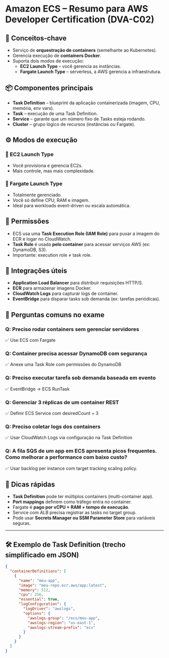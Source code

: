 # Amazon ECS – Resumo para AWS Developer Certification (DVA-C02)

## 🧠 Conceitos-chave
- Serviço de **orquestração de containers** (semelhante ao Kubernetes).
- Gerencia execução de **containers Docker**.
- Suporta dois modos de execução:
  - **EC2 Launch Type** – você gerencia as instâncias.
  - **Fargate Launch Type** – serverless, a AWS gerencia a infraestrutura.

## 📦 Componentes principais
- **Task Definition** – blueprint da aplicação containerizada (imagem, CPU, memória, env vars).
- **Task** – execução de uma Task Definition.
- **Service** – garante que um número fixo de Tasks esteja rodando.
- **Cluster** – grupo lógico de recursos (instâncias ou Fargate).

## ⚙️ Modos de execução
### 🔸 EC2 Launch Type
- Você provisiona e gerencia EC2s.
- Mais controle, mas mais complexidade.

### 🔹 Fargate Launch Type
- Totalmente gerenciado.
- Você só define CPU, RAM e imagem.
- Ideal para workloads event-driven ou escala automática.

## 🔐 Permissões
- ECS usa uma **Task Execution Role (IAM Role)** para puxar a imagem do ECR e logar no CloudWatch.
- **Task Role** é usada **pelo container** para acessar serviços AWS (ex: DynamoDB, S3).
- Importante: execution role ≠ task role.

## 🔁 Integrações úteis
- **Application Load Balancer** para distribuir requisições HTTP/S.
- **ECR** para armazenar imagens Docker.
- **CloudWatch Logs** para capturar logs de container.
- **EventBridge** para disparar tasks sob demanda (ex: tarefas periódicas).

## 🧪 Perguntas comuns no exame

### Q: Preciso rodar containers sem gerenciar servidores
✅ Use ECS com Fargate

### Q: Container precisa acessar DynamoDB com segurança
✅ Anexe uma Task Role com permissões do DynamoDB

### Q: Preciso executar tarefa sob demanda baseada em evento
✅ EventBridge → ECS RunTask

### Q: Gerenciar 3 réplicas de um container REST
✅ Definir ECS Service com desiredCount = 3

### Q: Preciso coletar logs dos containers
✅ Usar CloudWatch Logs via configuração na Task Definition

### Q: A fila SQS de um app em ECS apresenta picos frequentes. Como melhorar a performance com baixo custo?
✅ Usar backlog per instance com target tracking scaling policy.

## 📌 Dicas rápidas
- **Task Definition** pode ter múltiplos containers (multi-container app).
- **Port mappings** definem como tráfego entra no container.
- Fargate é **pago por vCPU + RAM + tempo de execução**.
- Service com ALB precisa registrar as tasks no target group.
- Pode usar **Secrets Manager ou SSM Parameter Store** para variáveis seguras.

---

## 🛠️ Exemplo de Task Definition (trecho simplificado em JSON)
```json
{
  "containerDefinitions": [
    {
      "name": "meu-app",
      "image": "meu-repo.ecr.aws/app:latest",
      "memory": 512,
      "cpu": 256,
      "essential": true,
      "logConfiguration": {
        "logDriver": "awslogs",
        "options": {
          "awslogs-group": "/ecs/meu-app",
          "awslogs-region": "us-east-1",
          "awslogs-stream-prefix": "ecs"
        }
      }
    }
  ]
}
